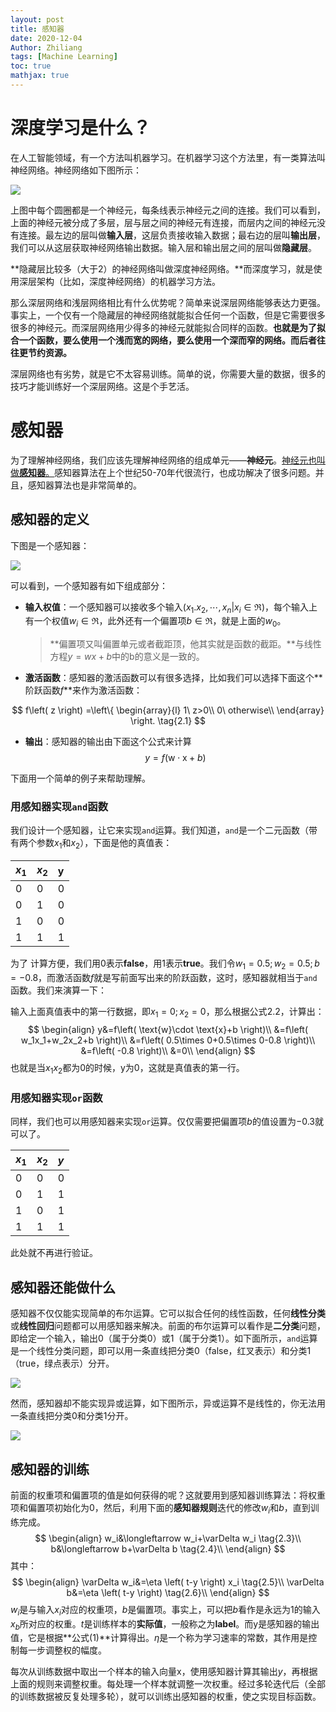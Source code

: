 ```yaml
---
layout: post
title: 感知器
date: 2020-12-04
Author: Zhiliang 
tags: [Machine Learning]
toc: true
mathjax: true
---
```


# 深度学习是什么？

在人工智能领域，有一个方法叫机器学习。在机器学习这个方法里，有一类算法叫神经网络。神经网络如下图所示：

![](https://gitee.com/zhiliangj/Typora_Img/raw/master/2256672-c6f640c11a06ac2e.png)

上图中每个圆圈都是一个神经元，每条线表示神经元之间的连接。我们可以看到，上面的神经元被分成了多层，层与层之间的神经元有连接，而层内之间的神经元没有连接。最左边的层叫做**输入层**，这层负责接收输入数据；最右边的层叫**输出层**，我们可以从这层获取神经网络输出数据。输入层和输出层之间的层叫做**隐藏层**。

**隐藏层比较多（大于2）的神经网络叫做深度神经网络。**而深度学习，就是使用深层架构（比如，深度神经网络）的机器学习方法。

那么深层网络和浅层网络相比有什么优势呢？简单来说深层网络能够表达力更强。事实上，一个仅有一个隐藏层的神经网络就能拟合任何一个函数，但是它需要很多很多的神经元。而深层网络用少得多的神经元就能拟合同样的函数。**也就是为了拟合一个函数，要么使用一个浅而宽的网络，要么使用一个深而窄的网络。而后者往往更节约资源。**

深层网络也有劣势，就是它不太容易训练。简单的说，你需要大量的数据，很多的技巧才能训练好一个深层网络。这是个手艺活。

# 感知器

为了理解神经网络，我们应该先理解神经网络的组成单元——**神经元**。<u>神经元也叫做**感知器**。</u>感知器算法在上个世纪50-70年代很流行，也成功解决了很多问题。并且，感知器算法也是非常简单的。

## 感知器的定义

下图是一个感知器：

![](https://gitee.com/zhiliangj/Typora_Img/raw/master/2256672-801d65e79bfc3162.png)

可以看到，一个感知器有如下组成部分：

- **输入权值**：一个感知器可以接收多个输入$\left(x_1.x_2,\cdots,x_n|x_i\in \Re\right)$，每个输入上有一个权值$w_i\in \Re$，此外还有一个偏置项$b\in \Re$，就是上面的$w_0$。

  > **偏置项又叫偏置单元或者截距顶，他其实就是函数的截距。**与线性方程$y=wx+b$中的b的意义是一致的。

- **激活函数**：感知器的激活函数可以有很多选择，比如我们可以选择下面这个**阶跃函数$f$**来作为激活函数：

$$
f\left( z \right) =\left\{ \begin{array}{l}
1\ z>0\\
0\ otherwise\\
\end{array} \right.
\tag{2.1}
$$

- **输出**：感知器的输出由下面这个公式来计算
$$
y=f\left( \text{w}\cdot \text{x}+b \right)\tag{2.2}
$$

下面用一个简单的例子来帮助理解。

### 用感知器实现`and`函数

我们设计一个感知器，让它来实现`and`运算。我们知道，`and`是一个二元函数（带有两个参数$x_1$和$x_2$），下面是他的真值表：

| $x_1$ | $x_2$ | y    |
| :---- | :---- | :--- |
| 0     | 0     | 0    |
| 0     | 1     | 0    |
| 1     | 0     | 0    |
| 1     | 1     | 1    |

为了 计算方便，我们用0表示**false**，用1表示**true**。我们令$w_1=0.5;w_2=0.5;b=-0.8$，而激活函数$f$就是写前面写出来的阶跃函数，这时，感知器就相当于`and`函数。我们来演算一下：

输入上面真值表中的第一行数据，即$x_1=0;x_2=0$，那么根据公式$2.2$，计算出：
$$
\begin{align}
y&=f\left( \text{w}\cdot \text{x}+b \right)\\
&=f\left( w_1x_1+w_2x_2+b \right)\\
&=f\left( 0.5\times 0+0.5\times 0-0.8 \right)\\
&=f\left( -0.8 \right)\\
&=0\\
\end{align}
$$
也就是当$x_1x_2$都为0的时候，y为0，这就是真值表的第一行。

### 用感知器实现`or`函数

同样，我们也可以用感知器来实现`or`运算。仅仅需要把偏置项$b$的值设置为$-0.3$就可以了。

| $x_1$ | $x_2$ | $y$  |
| :---- | :---- | :--- |
| 0     | 0     | 0    |
| 0     | 1     | 1    |
| 1     | 0     | 1    |
| 1     | 1     | 1    |

此处就不再进行验证。

## 感知器还能做什么

感知器不仅仅能实现简单的布尔运算。它可以拟合任何的线性函数，任何**线性分类**或**线性回归**问题都可以用感知器来解决。前面的布尔运算可以看作是**二分类**问题，即给定一个输入，输出0（属于分类0）或1（属于分类1）。如下面所示，`and`运算是一个线性分类问题，即可以用一条直线把分类0（false，红叉表示）和分类1（true，绿点表示）分开。

![](https://gitee.com/zhiliangj/Typora_Img/raw/master/2256672-acff576747ef4259.png)

然而，感知器却不能实现异或运算，如下图所示，异或运算不是线性的，你无法用一条直线把分类0和分类1分开。

![](https://gitee.com/zhiliangj/Typora_Img/raw/master/2256672-9b651d237936781c.png)

## 感知器的训练

前面的权重项和偏置项的值是如何获得的呢？这就要用到感知器训练算法：将权重项和偏置项初始化为0，然后，利用下面的**感知器规则**迭代的修改$w_i$和$b$，直到训练完成。
$$
\begin{align}
	w_i&\longleftarrow w_i+\varDelta w_i \tag{2.3}\\
	b&\longleftarrow b+\varDelta b \tag{2.4}\\
\end{align}
$$
其中：
$$
\begin{align}
	\varDelta w_i&=\eta \left( t-y \right) x_i \tag{2.5}\\
	\varDelta b&=\eta \left( t-y \right) \tag{2.6}\\
\end{align}
$$
$w_i$是与输入$x_i$对应的权重项，$b$是偏置项。事实上，可以把$b$看作是永远为1的输入$x_b$所对应的权重。$t$是训练样本的**实际值**，一般称之为**label**。而y是感知器的输出值，它是根据**公式(1)**计算得出。$\eta$是一个称为学习速率的常数，其作用是控制每一步调整权的幅度。

每次从训练数据中取出一个样本的输入向量$\text{x}$，使用感知器计算其输出$y$，再根据上面的规则来调整权重。每处理一个样本就调整一次权重。经过多轮迭代后（全部的训练数据被反复处理多轮），就可以训练出感知器的权重，使之实现目标函数。
